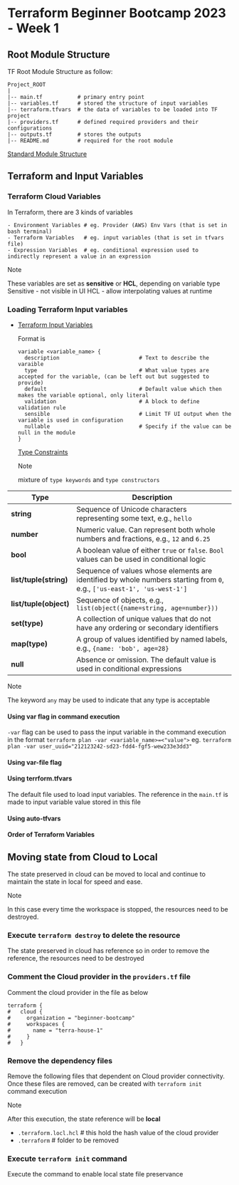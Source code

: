# Terraform Beginner Bootcamp 2023 - Week 1

## Root Module Structure

TF Root Module Structure as follow:
```
Project_ROOT
|
|-- main.tf           # primary entry point
|-- variables.tf      # stored the structure of input variables
|-- terraform.tfvars  # the data of variables to be loaded into TF project
|-- providers.tf      # defined required providers and their configurations
|-- outputs.tf        # stores the outputs
|-- README.md         # required for the root module
```

[Standard Module Structure](https://developer.hashicorp.com/terraform/language/modules/develop/structure)

## Terraform and Input Variables

### Terraform Cloud Variables

In Terraform, there are 3 kinds of variables

    - Environment Variables # eg. Provider (AWS) Env Vars (that is set in bash terminal)
    - Terraform Variables   # eg. input variables (that is set in tfvars file)
    - Expression Variables  # eg. conditional expression used to indirectly represent a value in an expression
    
> [!NOTE]
> These variables are set as **sensitive** or **HCL**, depending on variable type
> Sensitive - not visible in UI
> HCL - allow interpolating values at runtime

### Loading Terraform Input variables

- [Terraform Input Variables](https://developer.hashicorp.com/terraform/language/values/variables)

  Format is
  ```
  variable <variable_name> {
    description                         # Text to describe the varaible
    type                                # What value types are accepted for the variable, (can be left out but suggested to provide)
    default                             # Default value which then makes the variable optional, only literal
    validation                          # A block to define validation rule
    sensible                            # Limit TF UI output when the variable is used in configuration
    nullable                            # Specify if the value can be null in the module
  }
  ```
    [Type Constraints](https://developer.hashicorp.com/terraform/language/expressions/types)
    > [!NOTE]
    > mixture of `type keywords` and `type constructors`

| Type                               | Description                                                     |
|------------------------------------|-----------------------------------------------------------------|
| **string**                          | Sequence of Unicode characters representing some text, e.g., `hello`                 |
| **number**                          | Numeric value. Can represent both whole numbers and fractions, e.g., `12` and `6.25` |
| **bool**                            | A boolean value of either `true` or `false`. `Bool` values can be used in conditional logic |
| **list/tuple(string)**              | Sequence of values whose elements are identified by whole numbers starting from `0`, e.g., `['us-east-1', 'us-west-1']` |
| **list/tuple(object)**              | Sequence of objects, e.g., `list(object({name=string, age=number}))`                 |
| **set(type)**                       | A collection of unique values that do not have any ordering or secondary identifiers  |
| **map(type)**                       | A group of values identified by named labels, e.g., `{name: 'bob', age=28}`         |
| **null**                            | Absence or omission. The default value is used in conditional expressions            |

> [!NOTE]
> The keyword `any` may be used to indicate that any type is acceptable

#### Using var flag in command execution

`-var` flag can be used to pass the input variable in the command execution in the format `terraform plan -var <variable_name>=<"value">` eg. `terraform plan -var user_uuid="212123242-sd23-fdd4-fgf5-wew233e3dd3"`

#### Using var-file flag


#### Using terrform.tfvars

The default file used to load input variables. The reference in the `main.tf` is made to input variable value stored in this file

#### Using auto-tfvars

#### Order of Terraform Variables

## Moving state from Cloud to Local

The state preserved in cloud can be moved to local and continue to maintain the state in local for speed and ease. 
> [!NOTE]
> In this case every time the workspace is stopped, the resources need to be destroyed.

### Execute `terraform destroy` to delete the resource

The state preserved in cloud has reference so in order to remove the reference, the resources need to be destroyed

### Comment the Cloud provider in the `providers.tf` file

Comment the cloud provider in the file as below

```
terraform {
#   cloud {
#     organization = "beginner-bootcamp"
#     workspaces {
#       name = "terra-house-1"
#     }
#   }
```

### Remove the dependency files

Remove the following files that dependent on Cloud provider connectivity.
Once these files are removed, can be created with `terraform init` command execution

> [!NOTE]
> After this execution, the state reference will be **local**

 - `.terraform.locl.hcl` # this hold the hash value of the cloud provider
 - `.terraform`          # folder to be removed

 ### Execute `terraform init` command

 Execute the command to enable local state file preservance
